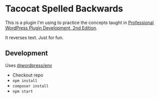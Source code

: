 # Tacocat Spelled Backwards

This is a plugin I'm using to practice the concepts taught in [Professional WordPress Plugin Development, 2nd Edition](https://www.wiley.com/en-us/Professional+WordPress+Plugin+Development%2C+2nd+Edition-p-9781119666936).

It reverses text. Just for fun.

## Development

Uses [@wordpress/env](https://developer.wordpress.org/block-editor/reference-guides/packages/packages-env/)

* Checkout repo
* `npm install`
* `composer install`
* `npm start`